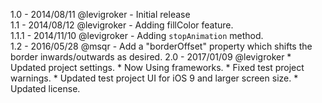 1.0   - 2014/08/11 @levigroker - Initial release  
1.1   - 2014/08/12 @levigroker - Adding fillColor feature.  
1.1.1 - 2014/11/10 @levigroker - Adding `stopAnimation` method.  
1.2   - 2016/05/28 @msqr - Add a "borderOffset" property which shifts the border inwards/outwards as desired.
2.0   - 2017/01/09 @levigroker
        * Updated project settings.
        * Now Using frameworks.
        * Fixed test project warnings.
        * Updated test project UI for iOS 9 and larger screen size.
        * Updated license.
